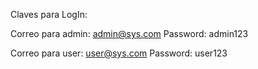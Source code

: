 Claves para LogIn:

  Correo para admin: admin@sys.com
  Password: admin123

  Correo para user: user@sys.com
  Password: user123


